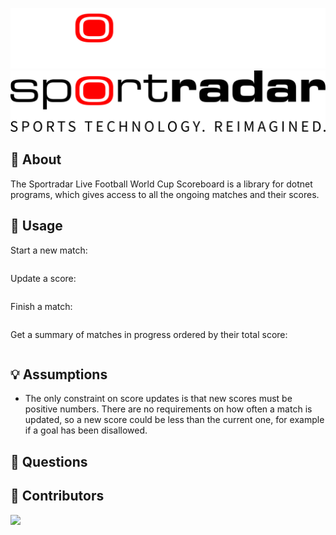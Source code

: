 ![Header](./Resources/Sportradar-Brand-Line_Color_White.svg#gh-dark-mode-only)
![Header](./Resources/Sportradar-Brand-Line_Color_Black.svg#gh-light-mode-only)

## 📖 About 
The Sportradar Live Football World Cup Scoreboard is a library for dotnet programs, which gives access to all the ongoing matches and their scores.

## 🚀 Usage
Start a new match:
```C#
```

Update a score:
```C#
```

Finish a match:
```C#
```

Get a summary of matches in progress ordered by their total score:
```C#
```

## 💡 Assumptions
* The only constraint on score updates is that new scores must be positive numbers. There are no requirements on how often a match is updated, so a new score could be less than the current one, for example if a goal has been disallowed.

## 🙋 Questions

## 👯 Contributors
<a href="https://github.com/dilico">
  <img src="https://github.com/dilico.png" width="40px;"/>
</a>